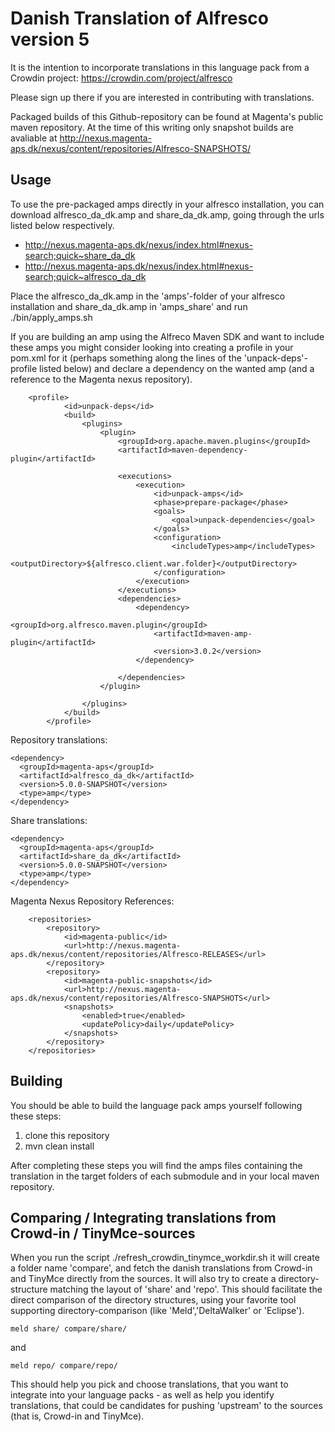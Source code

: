 Danish Translation of Alfresco version 5
========================================

It is the intention to incorporate translations in this language pack from a Crowdin project: https://crowdin.com/project/alfresco

Please sign up there if you are interested in contributing with translations.

Packaged builds of this Github-repository can be found at Magenta's public maven repository. At the time of this writing only snapshot builds are avaliable at http://nexus.magenta-aps.dk/nexus/content/repositories/Alfresco-SNAPSHOTS/


Usage
-----
To use the pre-packaged amps directly in your alfresco installation, you can download alfresco_da_dk.amp and share_da_dk.amp, going through the urls listed below respectively.
 
* http://nexus.magenta-aps.dk/nexus/index.html#nexus-search;quick~share_da_dk
* http://nexus.magenta-aps.dk/nexus/index.html#nexus-search;quick~alfresco_da_dk

Place the alfresco_da_dk.amp in the 'amps'-folder of your alfresco installation and  share_da_dk.amp in 'amps_share' and run ./bin/apply_amps.sh


If you are building an amp using the Alfreco Maven SDK and want to include these amps you might consider looking into creating a profile in your pom.xml for it (perhaps something along the lines of the 'unpack-deps'-profile listed below) and declare a dependency on the wanted amp (and a reference to the Magenta nexus repository).

```
	<profile>
            <id>unpack-deps</id>
            <build>
                <plugins>
                    <plugin>
                        <groupId>org.apache.maven.plugins</groupId>
                        <artifactId>maven-dependency-plugin</artifactId>

                        <executions>
                            <execution>
                                <id>unpack-amps</id>
                                <phase>prepare-package</phase>
                                <goals>
                                    <goal>unpack-dependencies</goal>
                                </goals>
                                <configuration>
                                    <includeTypes>amp</includeTypes>
                                    <outputDirectory>${alfresco.client.war.folder}</outputDirectory>
                                </configuration>
                            </execution>
                        </executions>
                        <dependencies>
                            <dependency>
                                <groupId>org.alfresco.maven.plugin</groupId>
                                <artifactId>maven-amp-plugin</artifactId>
                                <version>3.0.2</version>
                            </dependency>

                        </dependencies>
                    </plugin>

                </plugins>
            </build>
        </profile>
```
Repository translations:
```
<dependency>
  <groupId>magenta-aps</groupId>
  <artifactId>alfresco_da_dk</artifactId>
  <version>5.0.0-SNAPSHOT</version>
  <type>amp</type>
</dependency>
```

Share translations:
```
<dependency>
  <groupId>magenta-aps</groupId>
  <artifactId>share_da_dk</artifactId>
  <version>5.0.0-SNAPSHOT</version>
  <type>amp</type>
</dependency>
```

Magenta Nexus Repository References:

```
    <repositories>
        <repository>
            <id>magenta-public</id>
            <url>http://nexus.magenta-aps.dk/nexus/content/repositories/Alfresco-RELEASES</url>
        </repository>
        <repository>
            <id>magenta-public-snapshots</id>
            <url>http://nexus.magenta-aps.dk/nexus/content/repositories/Alfresco-SNAPSHOTS</url>
            <snapshots>
                <enabled>true</enabled>
                <updatePolicy>daily</updatePolicy>
            </snapshots>
        </repository>
    </repositories>
```

Building
--------

You should be able to build the language pack amps yourself following these steps: 

1. clone this repository
2. mvn clean install

After completing these steps you will find the amps files containing the translation in the target folders of each submodule and in your local maven repository.

Comparing / Integrating translations from Crowd-in / TinyMce-sources
----------

When you run the script ./refresh_crowdin_tinymce_workdir.sh it will create a folder name 'compare', and fetch the danish translations from Crowd-in and TinyMce directly from the sources. It will also try to create a directory-structure matching the layout of 'share' and 'repo'. This should facilitate the direct comparison of the directory structures, using your favorite tool supporting directory-comparison (like 'Meld','DeltaWalker' or 'Eclipse').

```
meld share/ compare/share/
```

and

```
meld repo/ compare/repo/
```

This should help you pick and choose translations, that you want to integrate into your language packs - as well as help you identify translations, that could be candidates for pushing 'upstream' to the sources (that is, Crowd-in and TinyMce).

  



